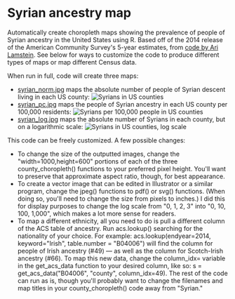 # Syrian ancestry map
Automatically create choropleth maps showing the prevalence of people of Syrian ancestry in the United States using R. Based off of the 2014 release of the American Community Survey's 5-year estimates, from [code by Ari Lamstein](http://www.arilamstein.com/blog/2015/11/16/search-census-data-r/). See below for ways to customize the code to produce different types of maps or map different Census data.

When run in full, code will create three maps: 
- [syrian_norm.jpg](https://raw.githubusercontent.com/dhmontgomery/syrian-map/master/Maps/syrian_norm.jpg) maps the absolute number of people of Syrian descent living in each US county:
![Syrians in US counties](https://raw.githubusercontent.com/dhmontgomery/syrian-map/master/Small%20Maps/syrian_norm_sm.jpg)
- [syrian_pc.jpg](https://raw.githubusercontent.com/dhmontgomery/syrian-map/master/Maps/syrian_pc.jpg) maps the people of Syrian ancestry in each US county per 100,000 residents:
![Syrians per 100,000 people in US counties](https://raw.githubusercontent.com/dhmontgomery/syrian-map/master/Small%20Maps/syrian_pc_sm.jpg)
- [syrian_log.jpg](https://raw.githubusercontent.com/dhmontgomery/syrian-map/master/Maps/syrian_log.jpg) maps the absolute number of Syrians in each county, but on a logarithmic scale:
![Syrians in US counties, log scale](https://raw.githubusercontent.com/dhmontgomery/syrian-map/master/Small%20Maps/syrian_log_sm.jpg)

This code can be freely customized. A few possible changes:
- To change the size of the outputted images, change the "width=1000,height=600" portions of each of the three county_choropleth() functions to your preferred pixel height. You'll want to preserve that approximate aspect ratio, though, for best appearance.
- To create a vector image that can be edited in Illustrator or a similar program, change the jpeg() functions to pdf() or svg() functions. (When doing so, you'll need to change the size from pixels to inches.) I did this for display purposes to change the log scale from "0, 1, 2, 3" into "0, 10, 100, 1,000", which makes a lot more sense for readers.
- To map a different ethnicity, all you need to do is pull a different column of the ACS table of ancestry. Run acs.lookup() searching for the nationality of your choice. For example: acs.lookup(endyear=2014, keyword="Irish", table.number = "B04006") will find the column for people of Irish ancestry (#49) — as well as the column for Scotch-Irish ancestry (#66). To map this new data, change the column_idx= variable in the get_acs_data function to your desired column, like so: s = get_acs_data("B04006", "county", column_idx=49). The rest of the code can run as is, though you'll probably want to change the filenames and map titles in your county_choropleth() code away from "Syrian."
